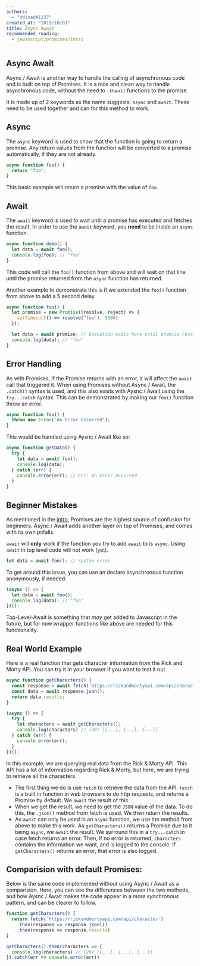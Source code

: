 ```yaml
---
authors:
  - "ddivad#1337"
created_at: "2019/10/01"
title: Async Await
recommended_reading:
  - javascript/promises/intro
---
```


## Async Await

Async / Await is another way to handle the calling of asynchronous code and is built on top of Promises. It is a nice and clean way to handle asynchronous code, without the need to `.then()` functions to the promise.

It is made up of 2 keywords as the name suggests: `async` and `await`. These need to be used together and can for this method to work.

## Async

The `async` keyword is used to show that the function is going to return a promise. Any return values from the function will be converted to a promise automatically, if they are not already.

```js
async function foo() {
  return "foo";
}
```

This basic example will return a promise with the value of `foo`.

## Await

The `await` keyword is used to wait until a promise has executed and fetches the result. In order to use the `await` keyword, you **need** to be inside an `async` function. 

```js
async function demo() {
  let data = await foo();
  console.log(foo); // "foo"
}
```

This code will call the `foo()` function from above and will wait on that line until the promise returned from the `async` function has returned.

Another example to demonstrate this is if we extended the `foo()` function from above to add a 5 second delay.

```js
async function foo() {
  let promise = new Promise((resolve, reject) => {
    setTimeout(() => resolve("foo"), 5000)
  });

  let data = await promise; // Execution waits here until promise resolves
  console.log(data); // "foo"
}
```

## Error Handling

As with Promises, if the Promise returns with an error, it will affect the `await` call that triggered it. When using Promises without Async / Await, the `.catch()` syntax is used, and this also exists with Aysnc / Await using the `try...catch` syntax. This can be demonstrated by making our `foo()` function throw an error.

```js
async function foo() {
  throw new Error("An Error Occurred");
}
```

This would be handled using Aysnc / Await like so:

```js
async function getData() {
  try {
    let data = await foo();
    console.log(data);
  } catch (err) {
    console.error(err); // err: An Error Occurred
  }
}
```

## Beginner Mistakes

As mentioned in the [intro](./intro.md), Promises are the highest source of confusion for beginners. Async / Await adds another layer on top of Promises, and comes with its own pitfalls.

`await` will **only** work if the function you try to add `await` to is `async`. Using `await` in top level code will not work (yet).

```js
let data = await foo(); // syntax error
```

To get around this issue, you can use an declare asynchronous function anonymously, if needed:

```js
(async () => {
  let data = await foo();
  console.log(data); // "foo"
})();
```

Top-Level-Await is something that *may* get added to Javascript in the future, but for now wrapper functions like above are needed for this functionality.

## Real World Example

Here is a real function that gets character information from the Rick and Morty API.
You can try it in your browser if you want to test it out.

```js
async function getCharacters() {
  const response = await fetch(`https://rickandmortyapi.com/api/character`);
  const data = await response.json();
  return data.results;
}

(async () => {
  try {
    let characters = await getCharacters();
    console.log(characters) // (20) [{...}, {...}, {...}]
  } catch (err) {
    console.error(err);
  }
})();
```

In this example, we are querying real data from the Rick & Morty API. This API has a lot of information regarding Rick & Morty, but here, we are trying to retrieve all the characters. 
- The first thing we do is use `fetch` to retrieve the data from the API. `fetch` is a built in function in web browsers to do http requests, and returns a Promise by default. We `await` the result of this.
- When we get the result, we need to get the `JSON` value of the data. To do this, the `.json()` method from fetch is used. We then return the results.
- As `await` can only be used in an `async` function, we use the method from above to make this work. As `getCharacters()` returns a Promise due to it being `async`, we `await` the result. We surround this in a `try...catch` in case fetch returns an error. Then, if no error is returned, `characters` contains the information we want, and is logged to the console. If `getCharacters()` returns an error, that error is also logged.

## Comparision with default Promises:

Below is the same code implemented without using Async / Await as a comparision. Here, you can see the differences between the two methods, and how Aysnc / Await makes the code appear in a *more synchronous* pattern, and can be clearer to follow.
```js
function getCharacters() {
  return fetch(`https://rickandmortyapi.com/api/character`)
    .then(response => response.json())
    .then(response => response.results)
}

getCharacters().then(characters => {
  console.log(characters) // (20) [{...}, {...}, {...}]
}).catch(err => console.error(err))
```